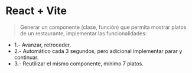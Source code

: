 # React + Vite

> Generar un componente (clase, función) que permita mostrar platos de un restaurante, implementar las funcionalidades:

- 1.- Avanzar, retroceder.
- 2.- Automático cada 3 segundos, pero adicional implementar parar y continuar.
- 3.- Reutilizar el mismo componente, mínimo 7 platos.